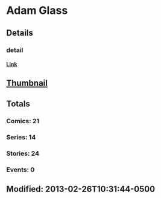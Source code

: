 # Adam  Glass 
## Details
### detail
#### [Link](http://marvel.com/comics/creators/7978/adam_glass?utm_campaign=apiRef&utm_source=225578a89fc76f3d20fbffda5d17a88d)
## [Thumbnail](http://i.annihil.us/u/prod/marvel/i/mg/8/40/4bb430ad4070d.jpg)
## Totals
### Comics: 21
### Series: 14
### Stories: 24
### Events: 0
## Modified: 2013-02-26T10:31:44-0500